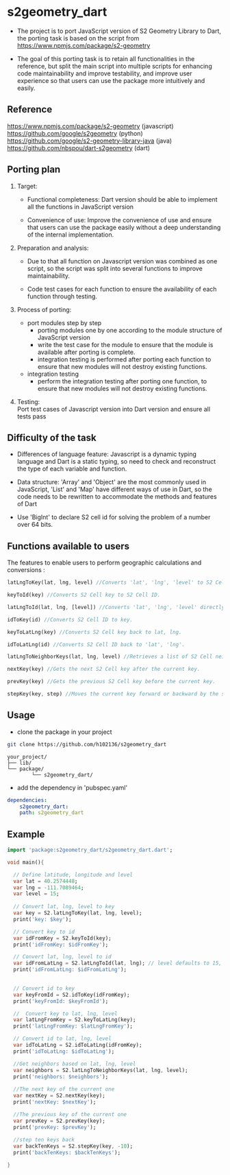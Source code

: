 # s2geometry_dart

- The project is to port JavaScript version of S2 Geometry Library to Dart, the porting task is based on the script from  https://www.npmjs.com/package/s2-geometry

- The goal of this porting task is to retain all functionalities in the reference, but split the main script into multiple scripts for enhancing code maintainability and improve testability, and improve user experience so that users can use the package more intuitively and easily.

## Reference

https://www.npmjs.com/package/s2-geometry (javascript)  
https://github.com/google/s2geometry (python)   
https://github.com/google/s2-geometry-library-java (java)  
https://github.com/nbspou/dart-s2geometry (dart)

## Porting plan

1. Target:

    - Functional completeness: Dart version should be able to implement all the functions in JavaScript version
    
    - Convenience of use: Improve the convenience of use and ensure that users can use the package easily without a deep understanding of the internal implementation.

2. Preparation and analysis: 
    - Due to that all function on Javascript version was combined as one script, so the script was split into several functions to improve maintainability.

    - Code test cases for each function to ensure the availability of each function through testing.

3. Process of porting:
    - port modules step by step
        - porting modules one by one according to the module structure of JavaScript version
        - write the test case for the module to ensure that the module is available after porting is complete.
        - integration testing is performed after porting each function to ensure that new modules will not destroy existing functions.
    - integration testing
        - perform the integration testing after porting one function, to ensure that new modules will not destroy existing functions.
4. Testing:  
Port test cases of Javascript version into Dart version and ensure all tests pass 



## Difficulty of the task

- Differences of language feature: Javascript is a dynamic typing language and Dart is a static typing, so need to check and reconstruct the type of each variable and function.

- Data structure: 'Array' and 'Object' are the most commonly used in JavaScript, 'List' and 'Map' have different ways of use in Dart, so the code needs to be rewritten to accommodate the methods and features of Dart

- Use 'BigInt' to declare S2 cell id for solving the problem of a number over 64 bits.

## Functions available to users

The features to enable users to perform geographic calculations and conversions :

```dart
latLngToKey(lat, lng, level) //Converts 'lat', 'lng', 'level' to S2 Cell key.

keyToId(key) //Converts S2 Cell key to S2 Cell ID.

latLngToId(lat, lng, [level]) //Converts 'lat', 'lng', 'level' directly to S2 Cell ID. 'level' default to 15, use latLngToId(lat, lng, level = 10) to specific 'level'.

idToKey(id) //Converts S2 Cell ID to key.

keyToLatLng(key) //Converts S2 Cell key back to lat, lng.

idToLatLng(id) //Converts S2 Cell ID back to 'lat', 'lng'.

latLngToNeighborKeys(lat, lng, level) //Retrieves a list of S2 Cell neighbor keys for a given 'lat' and 'lng' at a specified level.

nextKey(key) //Gets the next S2 Cell key after the current key.

prevKey(key) //Gets the previous S2 Cell key before the current key.

stepKey(key, step) //Moves the current key forward or backward by the specified number of steps.
```

## Usage

- clone the package in your project

```sh
git clone https://github.com/h102136/s2geometry_dart
```
```
your_project/
├── lib/
└── package/ 
        └── s2geometry_dart/
```
- add the dependency in 'pubspec.yaml'

```yaml
dependencies:
    s2geometry_dart:
    path: s2geometry_dart
```
## Example
```dart
import 'package:s2geometry_dart/s2geometry_dart.dart';

void main(){

  // Define latitude, longitude and level
  var lat = 40.2574448;
  var lng = -111.7089464;
  var level = 15;
  
  // Convert lat, lng, level to key 
  var key = S2.latLngToKey(lat, lng, level);
  print('key: $key');

  // Convert key to id 
  var idFromKey = S2.keyToId(key);
  print('idFromKey: $idFromKey');

  // Convert lat, lng, level to id 
  var idFromLatLng = S2.latLngToId(lat, lng); // level defaults to 15, use 'level = 10' to specify level ex.latLngToId(lat, lng, level = 10)
  print('idFromLatLng: $idFromLatLng');
  

  // Convert id to key
  var keyFromId = S2.idToKey(idFromKey);
  print('keyFromId: $keyFromId');

  //  Convert key to lat, lng, level
  var latLngFromKey = S2.keyToLatLng(key);
  print('latLngFromKey: $latLngFromKey');

  // Convert id to lat, lng, level
  var idToLatLng = S2.idToLatLng(idFromKey);
  print('idToLatLng: $idToLatLng');

  //Get neighbors based on lat, lng, level
  var neighbors = S2.latLngToNeighborKeys(lat, lng, level);
  print('neighbors: $neighbors');
  
  //The next key of the current one
  var nextKey = S2.nextKey(key);
  print('nextKey: $nextKey');

  //The previous key of the current one
  var prevKey = S2.prevKey(key);
  print('prevKey: $prevKey'); 
  
  //step ten keys back 
  var backTenKeys = S2.stepKey(key, -10);
  print('backTenKeys: $backTenKeys'); 

}
```

    

